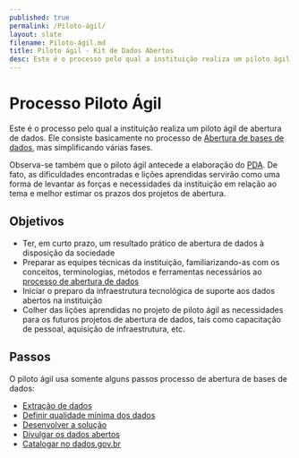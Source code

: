 ```yaml
---
published: true
permalink: /Piloto-ágil/
layout: slate
filename: Piloto-ágil.md
title: Piloto ágil - Kit de Dados Abertos
desc: Este é o processo pelo qual a instituição realiza um piloto ágil de abertura de dados.
---
```


Processo Piloto Ágil
====

Este é o processo pelo qual a instituição realiza um piloto ágil de abertura
de dados. Ele consiste basicamente no processo de
[Abertura de bases de dados](Abertura-de-dados), 
mas simplificando várias fases.

Observa-se também que o piloto ágil antecede a elaboração do
[PDA](Glossário#pda). De fato, as dificuldades encontradas e lições
aprendidas servirão como uma forma de levantar as forças e necessidades da
instituição em relação ao tema e melhor estimar os prazos dos projetos de
abertura.

## Objetivos

* Ter, em curto prazo, um resultado prático de abertura de dados à disposição
  da sociedade
* Preparar as equipes técnicas da instituição, familiarizando-as com os
  conceitos, terminologias, métodos e ferramentas necessários ao [processo
  de abertura de dados](Abertura-de-dados)
* Iniciar o preparo da infraestrutura tecnológica de suporte aos dados abertos
  na instituição
* Colher das lições aprendidas no projeto de piloto ágil as necessidades para
  os futuros projetos de abertura de dados, tais como capacitação de pessoal,
  aquisição de infraestrutura, etc.

## Passos

O piloto ágil usa somente alguns passos processo de abertura de bases de dados:

* [Extração de dados](Abertura-de-dados#realizar-extra%C3%A7%C3%A3o)
* [Definir qualidade mínima dos dados](Abertura-de-dados#decidir-qualidade-m%C3%ADnima)
* [Desenvolver a solução](Abertura-de-dados#desenvolver-solu%C3%A7%C3%A3o)
* [Divulgar os dados abertos](Abertura-de-dados#divulgar-dados-abertos)
* [Catalogar no dados.gov.br](Abertura-de-dados#catalogar-no-dadosgovbr)

